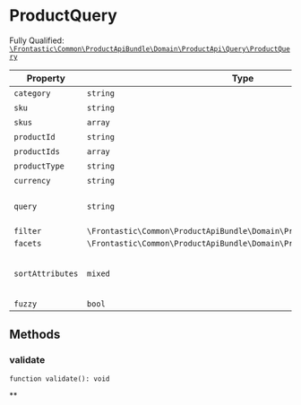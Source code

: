 #  ProductQuery

Fully Qualified: [`\Frontastic\Common\ProductApiBundle\Domain\ProductApi\Query\ProductQuery`](../../../../../../src/php/ProductApiBundle/Domain/ProductApi/Query/ProductQuery.php)



Property|Type|Default|Description
--------|----|-------|-----------
`category`|`string`|``|
`sku`|`string`|``|
`skus`|`array`|``|
`productId`|`string`|``|
`productIds`|`array`|``|
`productType`|`string`|``|
`currency`|`string`|``|
`query`|`string`|``|This is a full text search on the API
`filter`|`\Frontastic\Common\ProductApiBundle\Domain\ProductApi\Query\Filter[]`|`[]`|
`facets`|`\Frontastic\Common\ProductApiBundle\Domain\ProductApi\Query\Facet[]`|`[]`|
`sortAttributes`|`mixed`|`[]`|Map of sort attributes => sort order
`fuzzy`|`bool`|`false`|

## Methods

### validate

`function validate(): void`




**


